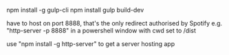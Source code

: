 npm install -g gulp-cli
npm install
gulp build-dev

have to host on port 8888, that's the only redirect authorised by Spotify
e.g. "http-server -p 8888" in a powershell window with cwd set to /dist

use "npm install -g http-server" to get a server hosting app

